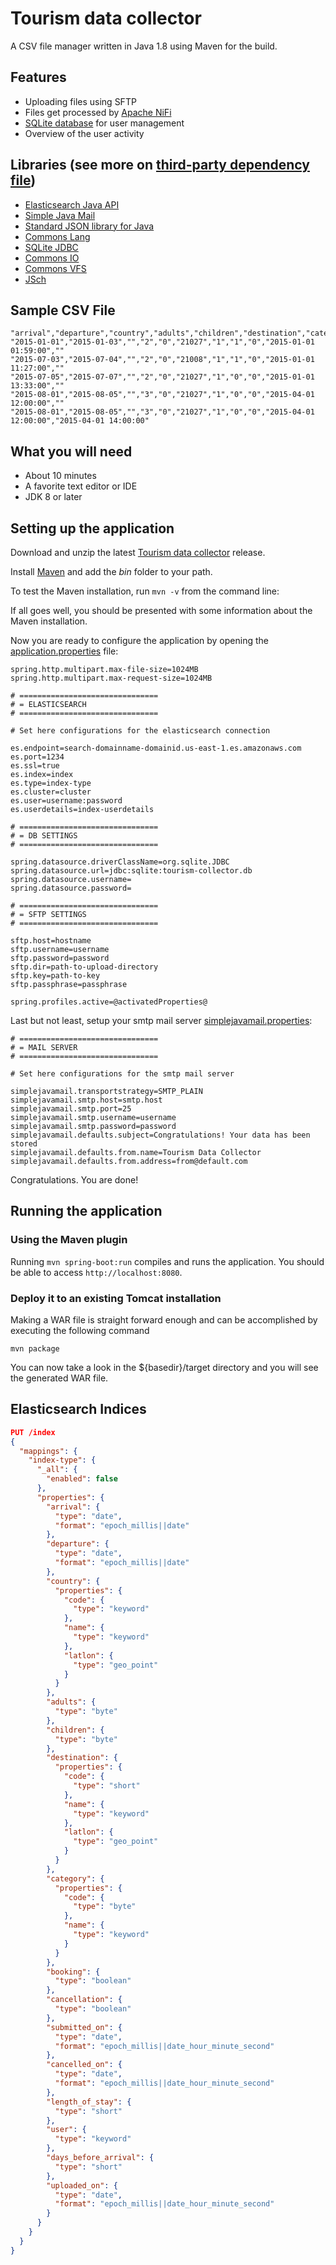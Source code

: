 # Tourism data collector

A CSV file manager written in Java 1.8 using Maven for the build.

## Features

* Uploading files using SFTP
* Files get processed by [Apache NiFi](https://nifi.apache.org)
* [SQLite database](https://www.sqlite.org/) for user management
* Overview of the user activity

## Libraries (see more on [third-party dependency file](THIRD-PARTY.txt))

* [Elasticsearch Java API](https://www.elastic.co/guide/en/elasticsearch/client/java-api/current/client.html)
* [Simple Java Mail](http://www.simplejavamail.org/)
* [Standard JSON library for Java](https://github.com/FasterXML/jackson)
* [Commons Lang](https://commons.apache.org/proper/commons-lang/)
* [SQLite JDBC](https://bitbucket.org/xerial/sqlite-jdbc)
* [Commons IO](https://commons.apache.org/proper/commons-io/)
* [Commons VFS](https://commons.apache.org/proper/commons-vfs/)
* [JSch](http://www.jcraft.com/jsch/)

## Sample CSV File

```
"arrival","departure","country","adults","children","destination","category","booking","cancellation","submitted_on","cancelled_on"
"2015-01-01","2015-01-03","","2","0","21027","1","1","0","2015-01-01 01:59:00",""
"2015-07-03","2015-07-04","","2","0","21008","1","1","0","2015-01-01 11:27:00",""
"2015-07-05","2015-07-07","","2","0","21027","1","0","0","2015-01-01 13:33:00",""
"2015-08-01","2015-08-05","","3","0","21027","1","0","0","2015-04-01 12:00:00",""
"2015-08-01","2015-08-05","","3","0","21027","1","0","0","2015-04-01 12:00:00","2015-04-01 14:00:00"
```

## What you will need

* About 10 minutes
* A favorite text editor or IDE
* JDK 8 or later

## Setting up the application

Download and unzip the latest [Tourism data collector](https://github.com/idm-suedtirol/big-data-for-tourism/archive/master.zip) release.

Install [Maven](http://maven.apache.org/download.cgi) and add the _bin_ folder to your path.

To test the Maven installation, run `mvn -v` from the command line:

If all goes well, you should be presented with some information about the Maven installation.

Now you are ready to configure the application by opening the [application.properties](src/main/resources/application.properties) file:

```
spring.http.multipart.max-file-size=1024MB
spring.http.multipart.max-request-size=1024MB

# ===============================
# = ELASTICSEARCH
# ===============================

# Set here configurations for the elasticsearch connection

es.endpoint=search-domainname-domainid.us-east-1.es.amazonaws.com
es.port=1234
es.ssl=true
es.index=index
es.type=index-type
es.cluster=cluster
es.user=username:password
es.userdetails=index-userdetails

# ===============================
# = DB SETTINGS
# ===============================

spring.datasource.driverClassName=org.sqlite.JDBC
spring.datasource.url=jdbc:sqlite:tourism-collector.db
spring.datasource.username=
spring.datasource.password=

# ===============================
# = SFTP SETTINGS
# ===============================

sftp.host=hostname
sftp.username=username
sftp.password=password
sftp.dir=path-to-upload-directory
sftp.key=path-to-key
sftp.passphrase=passphrase

spring.profiles.active=@activatedProperties@
```

Last but not least, setup your smtp mail server [simplejavamail.properties](src/main/resources/simplejavamail.properties):

```
# ===============================
# = MAIL SERVER
# ===============================

# Set here configurations for the smtp mail server

simplejavamail.transportstrategy=SMTP_PLAIN
simplejavamail.smtp.host=smtp.host
simplejavamail.smtp.port=25
simplejavamail.smtp.username=username
simplejavamail.smtp.password=password
simplejavamail.defaults.subject=Congratulations! Your data has been stored
simplejavamail.defaults.from.name=Tourism Data Collector
simplejavamail.defaults.from.address=from@default.com
```

Congratulations. You are done!

## Running the application

### Using the Maven plugin

Running `mvn spring-boot:run` compiles and runs the application. You should be able to access `http://localhost:8080`.

### Deploy it to an existing Tomcat installation

Making a WAR file is straight forward enough and can be accomplished by executing the following command

`mvn package`

You can now take a look in the ${basedir}/target directory and you will see the generated WAR file.

## Elasticsearch Indices

```json
PUT /index
{
  "mappings": {
    "index-type": {
      "_all": {
        "enabled": false
      },
      "properties": {
        "arrival": {
          "type": "date",
          "format": "epoch_millis||date"
        },
        "departure": {
          "type": "date",
          "format": "epoch_millis||date"
        },
        "country": {
          "properties": {
            "code": {
              "type": "keyword"
            },
            "name": {
              "type": "keyword"
            },
            "latlon": {
              "type": "geo_point"
            }
          }
        },
        "adults": {
          "type": "byte"
        },
        "children": {
          "type": "byte"
        },
        "destination": {
          "properties": {
            "code": {
              "type": "short"
            },
            "name": {
              "type": "keyword"
            },
            "latlon": {
              "type": "geo_point"
            }
          }
        },
        "category": {
          "properties": {
            "code": {
              "type": "byte"
            },
            "name": {
              "type": "keyword"
            }
          }
        },
        "booking": {
          "type": "boolean"
        },
        "cancellation": {
          "type": "boolean"
        },
        "submitted_on": {
          "type": "date",
          "format": "epoch_millis||date_hour_minute_second"
        },
        "cancelled_on": {
          "type": "date",
          "format": "epoch_millis||date_hour_minute_second"
        },
        "length_of_stay": {
          "type": "short"
        },
        "user": {
          "type": "keyword"
        },
        "days_before_arrival": {
          "type": "short"
        },
        "uploaded_on": {
          "type": "date",
          "format": "epoch_millis||date_hour_minute_second"
        }
      }
    }
  }
}
```

